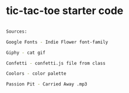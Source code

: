 # tic-tac-toe starter code

```bash

Sources:

Google Fonts - Indie Flower font-family

Giphy - cat gif

Confetti - confetti.js file from class

Coolors - color palette

Passion Pit - Carried Away .mp3

```